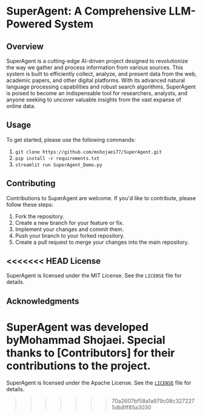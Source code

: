 **SuperAgent: A Comprehensive LLM-Powered System**
============================================================

**Overview**
------------

SuperAgent is a cutting-edge AI-driven project designed to revolutionize the way we gather and process information from various sources. This system is built to efficiently collect, analyze, and present data from the web, academic papers, and other digital platforms. With its advanced natural language processing capabilities and robust search algorithms, SuperAgent is poised to become an indispensable tool for researchers, analysts, and anyone seeking to uncover valuable insights from the vast expanse of online data.

**Usage**
-----
To get started, please use the following commands:

1. `git clone https://github.com/mshojaei77/SuperAgent.git`
2. `pip install -r requirements.txt`
3. `streamlit run SuperAgent_Demo.py`

**Contributing**
------------

Contributions to SuperAgent are welcome. If you'd like to contribute, please follow these steps:

1. Fork the repository.
2. Create a new branch for your feature or fix.
3. Implement your changes and commit them.
4. Push your branch to your forked repository.
5. Create a pull request to merge your changes into the main repository.

<<<<<<< HEAD
**License**
-------

SuperAgent is licensed under the MIT License. See the `LICENSE` file for details.

**Acknowledgments**
---------------

SuperAgent was developed by**Mohammad Shojaei**. Special thanks to [Contributors] for their contributions to the project.
=======
SuperAgent is licensed under the  Apache License. See the [`LICENSE`](https://github.com/mshojaei77/SuperAgent/blob/main/LICENSE) file for details.
>>>>>>> 70a2607bf58a1a979c08c3272275db8ff85a3030
